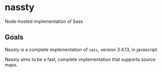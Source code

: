 nassty
======

Node-hosted implementation of Sass

## Goals

Nassty is a complete implementation of `sass`, version 3.4.13, in javascript.

Nassty aims to be a fast, complete implementation that supports source maps.



